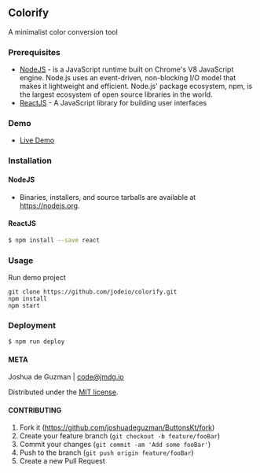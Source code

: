 ## Colorify

A minimalist color conversion tool

### Prerequisites

- [NodeJS](https://nodejs.org/en/) -  is a JavaScript runtime built on Chrome's V8 JavaScript engine. Node.js uses an event-driven, non-blocking I/O model that makes it lightweight and efficient.
Node.js' package ecosystem, npm, is the largest ecosystem of open source libraries in the world.
- [ReactJS](https://reactjs.org/) - A JavaScript library for building user interfaces

### Demo
- [Live Demo](https://jodeio.github.io/colorify)


### Installation

#### NodeJS

- Binaries, installers, and source tarballs are available at https://nodejs.org.

#### ReactJS

```bash
$ npm install --save react
```

### Usage

Run demo project

```
git clone https://github.com/jodeio/colorify.git
npm install
npm start
```

### Deployment

```bash
$ npm run deploy
```

#### META

Joshua de Guzman | code@jmdg.io

Distributed under the [MIT license](https://github.com/joshuadeguzman/colorify/blob/master/LICENSE).

#### CONTRIBUTING

1. Fork it (<https://github.com/joshuadeguzman/ButtonsKt/fork>)
2. Create your feature branch (`git checkout -b feature/fooBar`)
3. Commit your changes (`git commit -am 'Add some fooBar'`)
4. Push to the branch (`git push origin feature/fooBar`)
5. Create a new Pull Request
